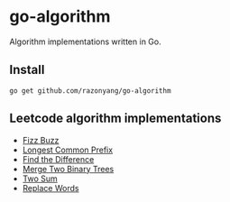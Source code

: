 # go-algorithm

Algorithm implementations written in Go.


## Install

```
go get github.com/razonyang/go-algorithm
```


## Leetcode algorithm implementations

- [Fizz Buzz](/fizz_buzz)
- [Longest Common Prefix](/longest_common_prefix)
- [Find the Difference](/find_the_difference)
- [Merge Two Binary Trees](/merge_two_binary_trees)
- [Two Sum](/two_sum)
- [Replace Words](/replace_words)
